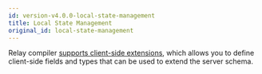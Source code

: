 ```yaml
---
id: version-v4.0.0-local-state-management
title: Local State Management
original_id: local-state-management
---
```


Relay compiler [supports client-side extensions](./graphql-in-relay#client-schema-extensions), which allows you to define client-side fields and types that can be used to extend the server schema.
